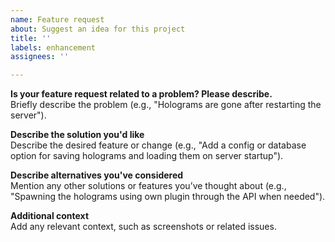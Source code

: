 ```yaml
---
name: Feature request
about: Suggest an idea for this project
title: ''
labels: enhancement
assignees: ''

---
```


**Is your feature request related to a problem? Please describe.**  
Briefly describe the problem (e.g., "Holograms are gone after restarting the server").

**Describe the solution you'd like**  
Describe the desired feature or change (e.g., "Add a config or database option for saving holograms and loading them on server startup").

**Describe alternatives you've considered**  
Mention any other solutions or features you’ve thought about (e.g., "Spawning the holograms using own plugin through the API when needed").

**Additional context**  
Add any relevant context, such as screenshots or related issues.
